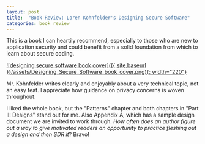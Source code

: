 ```yaml
---
layout: post
title:  "Book Review: Loren Kohnfelder's Designing Secure Software"
categories: book review
---
```

This is a book I can heartily recommend, especially to those who are new to application security and could benefit from a solid foundation from which to learn about secure coding.

[![designing secure software book cover]({{ site.baseurl }}/assets/Designing_Secure_Software_book_cover.png){: width="220"}][publisher-page]

Mr. Kohnfelder writes clearly and enjoyably about a very technical topic, not an easy feat. I appreciate how guidance on privacy concerns is woven throughout.

I liked the whole book, but the "Patterns" chapter and both chapters in "Part II: Designs" stand out for me. Also Appendix A, which has a sample design document we are invited to work through. _How often does an author figure out a way to give motivated readers an opportunity to practice fleshing out a design and then SDR it_? Bravo!

[publisher-page]: https://nostarch.com/designing-secure-software
